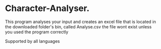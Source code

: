 # Character-Analyser.
This program analyses your input and creates an excel file that is located in the downloaded folder's bin, called Analyse.csv the file wont exist unless you used the program correctly

Supported by all languages
